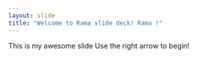 ```yaml
---
layout: slide
title: "Welcome to Rama slide deck! Rama !"
---
```

This is my awesome slide
Use the right arrow to begin!
